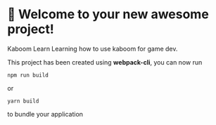 # 🚀 Welcome to your new awesome project!

Kaboom Learn
Learning how to use kaboom for game dev.

This project has been created using **webpack-cli**, you can now run

```
npm run build
```

or

```
yarn build
```

to bundle your application
